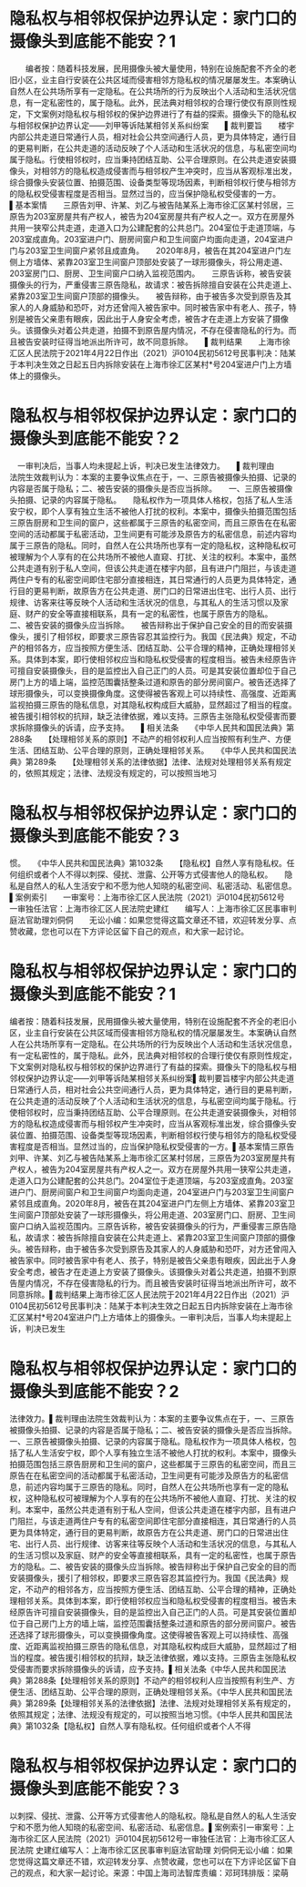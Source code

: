 # 隐私权与相邻权保护边界认定：家门口的摄像头到底能不能安？1

　　编者按：随着科技发展，民用摄像头被大量使用，特别在设施配套不齐全的老旧小区，业主自行安装在公共区域而侵害相邻方隐私权的情况屡屡发生。本案确认自然人在公共场所享有一定隐私。在公共场所的行为反映出个人活动和生活状况信息，有一定私密性的，属于隐私。此外，民法典对相邻权的合理行使仅有原则性规定，下文案例对隐私权与相邻权的保护边界进行了有益的探索。摄像头下的隐私权与相邻权保护边界认定——刘甲等诉陆某相邻关系纠纷案　　▌裁判要旨　　楼宇内部公共走道日常通行人员，相对社会公共空间通行人员，更为具体特定，通行目的更易判断，在公共走道的活动反映了个人活动和生活状况的信息，与私密空间均属于隐私。行使相邻权时，应当秉持团结互助、公平合理原则。在公共走道安装摄像头，对相邻方的隐私权造成侵害而与相邻权产生冲突时，应当从客观标准出发，综合摄像头安装位置、拍摄范围、设备类型等现场因素，判断相邻权行使与相邻方的隐私权受侵害程度是否相当。显然过当的，应当保护隐私权受侵害的一方。　　▌基本案情　　三原告刘甲、许某、刘乙与被告陆某系上海市徐汇区某村邻居，三原告为203室房屋共有产权人，被告为204室房屋共有产权人之一。双方在房屋外共用一狭窄公共走道，走道入口为公建配套的公共总门。204室位于走道顶端，与203室成直角。203室进户门、厨房间窗户和卫生间窗户均面向走道，204室进户门与203室卫生间窗户紧邻且成直角。　　2020年8月，被告在其204室进户门左侧上方墙体、紧靠203室卫生间窗户顶部处安装了一球形摄像头，将公用走道、203室房门口、厨房、卫生间窗户口纳入监视范围内。　　三原告诉称，被告安装摄像头的行为，严重侵害三原告隐私，故请求：被告拆除擅自安装在公共走道上、紧靠203室卫生间窗户顶部的摄像头。　　被告辩称，由于被告多次受到原告及其家人的人身威胁和恐吓，对方还曾闯入被告家中。同时被告家中有老人、孩子，特别是被告父亲患有眼疾，因此出于人身安全考虑，被告才在走道上方安装了摄像头。该摄像头对着公共走道，拍摄不到原告屋内情况，不存在侵害隐私的行为。而且被告安装时征得当地派出所许可，故不同意拆除。　　▌裁判结果　　上海市徐汇区人民法院于2021年4月22日作出（2021）沪0104民初5612号民事判决：陆某于本判决生效之日起五日内拆除安装在上海市徐汇区某村*号204室进户门上方墙体上的摄像头。　

# 隐私权与相邻权保护边界认定：家门口的摄像头到底能不能安？2

　一审判决后，当事人均未提起上诉，判决已发生法律效力。　　▌裁判理由　　法院生效裁判认为：本案的主要争议焦点在于，一、三原告被摄像头拍摄、记录的内容是否属于隐私；二、被告安装的摄像头是否应当拆除。　　一、三原告被摄像头拍摄、记录的内容属于隐私。　　隐私权作为一项具体人格权，包括了私人生活安宁权，即个人享有独立生活不被他人打扰的权利。本案中，摄像头拍摄范围包括三原告厨房和卫生间的窗户，这些都属于三原告的私密空间，而且三原告在在私密空间的活动都属于私密活动，卫生间更有可能涉及原告方的私密信息，前述内容均属于三原告的隐私。同时，自然人在公共场所也享有一定的隐私权，这种隐私权可被理解为个人享有的在公共场所不被他人直窥、打扰、关注的权利。本案中，虽然公共走道有别于私人空间，但该公共走道在楼宇内部，且有进户门阻拦，与该走道两住户专有的私密空间即住宅部分直接相连，其日常通行的人员更为具体特定，通行目的更易判断，故原告方在公共走道、房门口的日常进出住宅、出行人员、出行规律、访客来往等反映个人活动和生活状况的信息，与其私人的生活习惯以及家庭、财产的安全等直接相联系，具有一定的私密性，也属于原告方的隐私。　　二、被告安装的摄像头应当拆除。　　被告辩称出于保护自己安全的目的而安装摄像头，援引了相邻权，即要求三原告容忍其监控行为。我国《民法典》规定，不动产的相邻各方，应当按照方便生活、团结互助、公平合理的精神，正确处理相邻关系。具体到本案，即行使相邻权应当和隐私权受侵害的程度相当。被告未经原告许可擅自安装摄像头，目的是监控出入自己正门的人员。可是其安装位置却位于自己房门上方的墙上端，监控范围囊括整条过道和原告的部分房间窗户。被告还选择了球形摄像头，可以变换摄像角度。这使得被告客观上可以持续性、高强度、近距离监视拍摄三原告的隐私信息，对其隐私权构成巨大威胁，显然超过了相当的程度。被告援引相邻权的抗辩，缺乏法律依据，难以支持。三原告主张隐私权受侵害而要求拆除摄像头的诉请，应予支持。　　▌相关法条　　《中华人民共和国民法典》第288条　　【处理相邻关系的原则】不动产的相邻权利人应当按照有利生产、方便生活、团结互助、公平合理的原则，正确处理相邻关系。　　《中华人民共和国民法典》第289条　　【处理相邻关系的法律依据】法律、法规对处理相邻关系有规定的，依照其规定；法律、法规没有规定的，可以按照当地习

# 隐私权与相邻权保护边界认定：家门口的摄像头到底能不能安？3

惯。　　《中华人民共和国民法典》第1032条　　【隐私权】自然人享有隐私权。任何组织或者个人不得以刺探、侵扰、泄露、公开等方式侵害他人的隐私权。　　隐私是自然人的私人生活安宁和不愿为他人知晓的私密空间、私密活动、私密信息。　　▌案例索引　　一审案号：上海市徐汇区人民法院（2021）沪0104民初5612号　　一审独任法官：上海市徐汇区人民法院史建红　　编写人：上海市徐汇区民事审判庭法官助理刘侗侗　　无讼小编：如果您觉得这篇文章还不错，欢迎转发分享、点赞收藏，您也可以在下方评论区留下自己的观点，和大家一起讨论。

# 隐私权与相邻权保护边界认定：家门口的摄像头到底能不能安？1

编者按：随着科技发展，民用摄像头被大量使用，特别在设施配套不齐全的老旧小区，业主自行安装在公共区域而侵害相邻方隐私权的情况屡屡发生。本案确认自然人在公共场所享有一定隐私。在公共场所的行为反映出个人活动和生活状况信息，有一定私密性的，属于隐私。此外，民法典对相邻权的合理行使仅有原则性规定，下文案例对隐私权与相邻权的保护边界进行了有益的探索。摄像头下的隐私权与相邻权保护边界认定——刘甲等诉陆某相邻关系纠纷案▌裁判要旨楼宇内部公共走道日常通行人员，相对社会公共空间通行人员，更为具体特定，通行目的更易判断，在公共走道的活动反映了个人活动和生活状况的信息，与私密空间均属于隐私。行使相邻权时，应当秉持团结互助、公平合理原则。在公共走道安装摄像头，对相邻方的隐私权造成侵害而与相邻权产生冲突时，应当从客观标准出发，综合摄像头安装位置、拍摄范围、设备类型等现场因素，判断相邻权行使与相邻方的隐私权受侵害程度是否相当。显然过当的，应当保护隐私权受侵害的一方。▌基本案情三原告刘甲、许某、刘乙与被告陆某系上海市徐汇区某村邻居，三原告为203室房屋共有产权人，被告为204室房屋共有产权人之一。双方在房屋外共用一狭窄公共走道，走道入口为公建配套的公共总门。204室位于走道顶端，与203室成直角。203室进户门、厨房间窗户和卫生间窗户均面向走道，204室进户门与203室卫生间窗户紧邻且成直角。2020年8月，被告在其204室进户门左侧上方墙体、紧靠203室卫生间窗户顶部处安装了一球形摄像头，将公用走道、203室房门口、厨房、卫生间窗户口纳入监视范围内。三原告诉称，被告安装摄像头的行为，严重侵害三原告隐私，故请求：被告拆除擅自安装在公共走道上、紧靠203室卫生间窗户顶部的摄像头。被告辩称，由于被告多次受到原告及其家人的人身威胁和恐吓，对方还曾闯入被告家中。同时被告家中有老人、孩子，特别是被告父亲患有眼疾，因此出于人身安全考虑，被告才在走道上方安装了摄像头。该摄像头对着公共走道，拍摄不到原告屋内情况，不存在侵害隐私的行为。而且被告安装时征得当地派出所许可，故不同意拆除。▌裁判结果上海市徐汇区人民法院于2021年4月22日作出（2021）沪0104民初5612号民事判决：陆某于本判决生效之日起五日内拆除安装在上海市徐汇区某村*号204室进户门上方墙体上的摄像头。一审判决后，当事人均未提起上诉，判决已发生

# 隐私权与相邻权保护边界认定：家门口的摄像头到底能不能安？2

法律效力。▌裁判理由法院生效裁判认为：本案的主要争议焦点在于，一、三原告被摄像头拍摄、记录的内容是否属于隐私；二、被告安装的摄像头是否应当拆除。一、三原告被摄像头拍摄、记录的内容属于隐私。隐私权作为一项具体人格权，包括了私人生活安宁权，即个人享有独立生活不被他人打扰的权利。本案中，摄像头拍摄范围包括三原告厨房和卫生间的窗户，这些都属于三原告的私密空间，而且三原告在在私密空间的活动都属于私密活动，卫生间更有可能涉及原告方的私密信息，前述内容均属于三原告的隐私。同时，自然人在公共场所也享有一定的隐私权，这种隐私权可被理解为个人享有的在公共场所不被他人直窥、打扰、关注的权利。本案中，虽然公共走道有别于私人空间，但该公共走道在楼宇内部，且有进户门阻拦，与该走道两住户专有的私密空间即住宅部分直接相连，其日常通行的人员更为具体特定，通行目的更易判断，故原告方在公共走道、房门口的日常进出住宅、出行人员、出行规律、访客来往等反映个人活动和生活状况的信息，与其私人的生活习惯以及家庭、财产的安全等直接相联系，具有一定的私密性，也属于原告方的隐私。二、被告安装的摄像头应当拆除。被告辩称出于保护自己安全的目的而安装摄像头，援引了相邻权，即要求三原告容忍其监控行为。我国《民法典》规定，不动产的相邻各方，应当按照方便生活、团结互助、公平合理的精神，正确处理相邻关系。具体到本案，即行使相邻权应当和隐私权受侵害的程度相当。被告未经原告许可擅自安装摄像头，目的是监控出入自己正门的人员。可是其安装位置却位于自己房门上方的墙上端，监控范围囊括整条过道和原告的部分房间窗户。被告还选择了球形摄像头，可以变换摄像角度。这使得被告客观上可以持续性、高强度、近距离监视拍摄三原告的隐私信息，对其隐私权构成巨大威胁，显然超过了相当的程度。被告援引相邻权的抗辩，缺乏法律依据，难以支持。三原告主张隐私权受侵害而要求拆除摄像头的诉请，应予支持。▌相关法条《中华人民共和国民法典》第288条【处理相邻关系的原则】不动产的相邻权利人应当按照有利生产、方便生活、团结互助、公平合理的原则，正确处理相邻关系。《中华人民共和国民法典》第289条【处理相邻关系的法律依据】法律、法规对处理相邻关系有规定的，依照其规定；法律、法规没有规定的，可以按照当地习惯。《中华人民共和国民法典》第1032条【隐私权】自然人享有隐私权。任何组织或者个人不得

# 隐私权与相邻权保护边界认定：家门口的摄像头到底能不能安？3

以刺探、侵扰、泄露、公开等方式侵害他人的隐私权。隐私是自然人的私人生活安宁和不愿为他人知晓的私密空间、私密活动、私密信息。▌案例索引一审案号：上海市徐汇区人民法院（2021）沪0104民初5612号一审独任法官：上海市徐汇区人民法院  史建红编写人：上海市徐汇区民事审判庭法官助理  刘侗侗无讼小编：如果您觉得这篇文章还不错，欢迎转发分享、点赞收藏，您也可以在下方评论区留下自己的观点，和大家一起讨论。来源：中国上海司法智库责编：邓珂玮排版：梁萌

